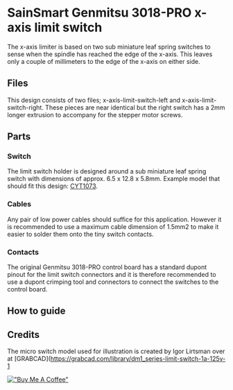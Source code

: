 # SainSmart Genmitsu 3018-PRO x-axis limit switch

The x-axis limiter is based on two sub miniature leaf spring switches to sense when the spindle has reached the edge of the x-axis.
This leaves only a couple of millimeters to the edge of the x-axis on either side.

## Files

This design consists of two files; x-axis-limit-switch-left and x-axis-limit-switch-right. These pieces are near identical but the right switch has a 2mm longer extrusion to accompany for the stepper motor screws.

## Parts

### Switch

The limit switch holder is designed around a sub miniature leaf spring switch with dimensions of approx. 6.5 x 12.8 x 5.8mm.
Example model that should fit this design: [CYT1073](https://www.amazon.com/Cylewet-25Pcs-Switch-Arduino-CYT1073/dp/B073TYWX86).

### Cables

Any pair of low power cables should suffice for this application. However it is recommended to use a maximum cable dimension of 1.5mm2 to make it easier to solder them onto the tiny switch contacts.

### Contacts

The original Genmitsu 3018-PRO control board has a standard dupont pinout for the limit switch connectors and it is therefore recommended to use a dupont crimping tool and connectors to connect the switches to the control board.

## How to guide

## Credits

The micro switch model used for illustration is created by Igor Lirtsman over at [GRABCAD](https://grabcad.com/library/dm1_series-limit-switch-1a-125v-1

[!["Buy Me A Coffee"](https://www.buymeacoffee.com/assets/img/custom_images/orange_img.png)](https://www.buymeacoffee.com/TheOftedal)
